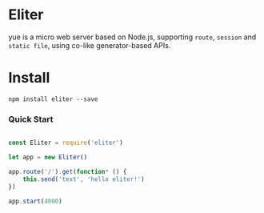# Eliter

yue is a micro web server based on Node.js, supporting `route`, `session` and `static file`, using co-like generator-based APIs.

# Install

```
npm install eliter --save
```

### Quick Start

```javascript

const Eliter = require('eliter')

let app = new Eliter()

app.route('/').get(function* () {
    this.send('text', 'hello eliter!')
})

app.start(4000)

```

